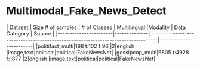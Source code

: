 # Multimodal_Fake_News_Detect


| Dataset                 | Size # of samples       | # of Classes        | Multilingual            |Modality      |   Data Category       |  Source   |
|-----------------------|--------------| --------------|------------------------------------------------------------------|-------------------------|
|politifact_multi|198  t:102 f:96 |2|english |image,text|political|political|FakeNewsNet|
|gossipcop_multi|6805  t:4928 f:1877 |2|english |image,text|political|political|FakeNewsNet|


